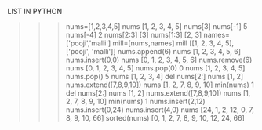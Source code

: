 LIST IN PYTHON

>>> nums=[1,2,3,4,5]
>>> nums
[1, 2, 3, 4, 5]
>>> nums[3]
>>> nums[-1]
5
>>> nums[-4]
2
>>> nums[2:3]
[3]
>>> nums[1:3]
[2, 3]
>>> names=['pooji','malli']
>>> mill=[nums,names]
>>> mill
[[1, 2, 3, 4, 5], ['pooji', 'malli']]
>>> nums.append(6)
>>> nums
[1, 2, 3, 4, 5, 6]
>>> nums.insert(0,0)
>>> nums
[0, 1, 2, 3, 4, 5, 6]
>>> nums.remove(6)
>>> nums
[0, 1, 2, 3, 4, 5]
>>> nums.pop(0)
0
>>> nums
[1, 2, 3, 4, 5]
>>> nums.pop()
5
>>> nums
[1, 2, 3, 4]
>>> del nums[2:]
>>> nums
[1, 2]
>>> nums.extend([7,8,9,10])
>>> nums
[1, 2, 7, 8, 9, 10]
>>> min(nums)
1
>>> del nums[2:]
>>> nums
[1, 2]
>>> nums.extend([7,8,9,10])
>>> nums
[1, 2, 7, 8, 9, 10]
>>> min(nums)
1
>>> nums.insert(2,12)
>>> nums.insert(0,24)
>>> nums.insert(4,0)
>>> nums
[24, 1, 2, 12, 0, 7, 8, 9, 10, 66]
>>> sorted(nums)
[0, 1, 2, 7, 8, 9, 10, 12, 24, 66]
